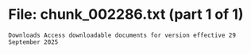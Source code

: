 ﻿# File: chunk_002286.txt (part 1 of 1)
```
Downloads Access downloadable documents for version effective 29 September 2025
```

